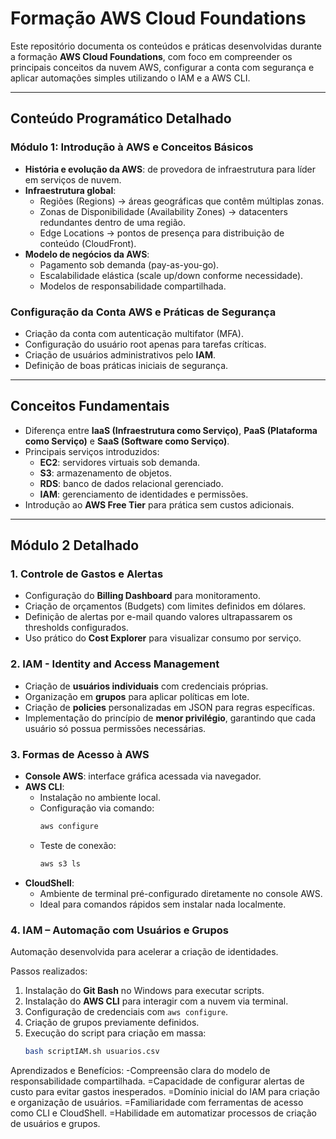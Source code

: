 # Formação AWS Cloud Foundations

Este repositório documenta os conteúdos e práticas desenvolvidas durante a formação **AWS Cloud Foundations**, com foco em compreender os principais conceitos da nuvem AWS, configurar a conta com segurança e aplicar automações simples utilizando o IAM e a AWS CLI.

---

## Conteúdo Programático Detalhado

### Módulo 1: Introdução à AWS e Conceitos Básicos
- **História e evolução da AWS**: de provedora de infraestrutura para líder em serviços de nuvem.
- **Infraestrutura global**:
  - Regiões (Regions) → áreas geográficas que contêm múltiplas zonas.
  - Zonas de Disponibilidade (Availability Zones) → datacenters redundantes dentro de uma região.
  - Edge Locations → pontos de presença para distribuição de conteúdo (CloudFront).
- **Modelo de negócios da AWS**:
  - Pagamento sob demanda (pay-as-you-go).
  - Escalabilidade elástica (scale up/down conforme necessidade).
  - Modelos de responsabilidade compartilhada.

### Configuração da Conta AWS e Práticas de Segurança
- Criação da conta com autenticação multifator (MFA).
- Configuração do usuário root apenas para tarefas críticas.
- Criação de usuários administrativos pelo **IAM**.
- Definição de boas práticas iniciais de segurança.

---

## Conceitos Fundamentais
- Diferença entre **IaaS (Infraestrutura como Serviço)**, **PaaS (Plataforma como Serviço)** e **SaaS (Software como Serviço)**.
- Principais serviços introduzidos:
  - **EC2**: servidores virtuais sob demanda.
  - **S3**: armazenamento de objetos.
  - **RDS**: banco de dados relacional gerenciado.
  - **IAM**: gerenciamento de identidades e permissões.
- Introdução ao **AWS Free Tier** para prática sem custos adicionais.

---

## Módulo 2 Detalhado

### 1. Controle de Gastos e Alertas
- Configuração do **Billing Dashboard** para monitoramento.
- Criação de orçamentos (Budgets) com limites definidos em dólares.
- Definição de alertas por e-mail quando valores ultrapassarem os thresholds configurados.
- Uso prático do **Cost Explorer** para visualizar consumo por serviço.

### 2. IAM - Identity and Access Management
- Criação de **usuários individuais** com credenciais próprias.
- Organização em **grupos** para aplicar políticas em lote.
- Criação de **policies** personalizadas em JSON para regras específicas.
- Implementação do princípio de **menor privilégio**, garantindo que cada usuário só possua permissões necessárias.

### 3. Formas de Acesso à AWS
- **Console AWS**: interface gráfica acessada via navegador.
- **AWS CLI**:
  - Instalação no ambiente local.
  - Configuração via comando:
    ```bash
    aws configure
    ```
  - Teste de conexão:
    ```bash
    aws s3 ls
    ```
- **CloudShell**:
  - Ambiente de terminal pré-configurado diretamente no console AWS.
  - Ideal para comandos rápidos sem instalar nada localmente.

### 4. IAM – Automação com Usuários e Grupos
Automação desenvolvida para acelerar a criação de identidades.

Passos realizados:
1. Instalação do **Git Bash** no Windows para executar scripts.
2. Instalação do **AWS CLI** para interagir com a nuvem via terminal.
3. Configuração de credenciais com `aws configure`.
4. Criação de grupos previamente definidos.
5. Execução do script para criação em massa:
   ```bash
   bash scriptIAM.sh usuarios.csv


Aprendizados e Benefícios:
-Compreensão clara do modelo de responsabilidade compartilhada.
=Capacidade de configurar alertas de custo para evitar gastos inesperados.
=Domínio inicial do IAM para criação e organização de usuários.
=Familiaridade com ferramentas de acesso como CLI e CloudShell.
=Habilidade em automatizar processos de criação de usuários e grupos.
